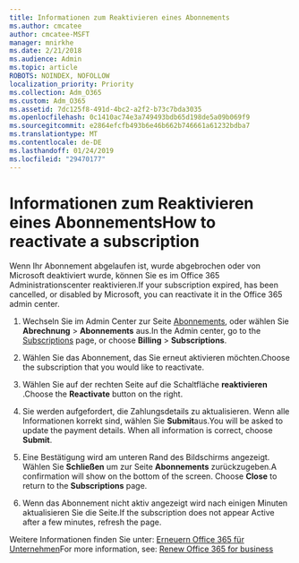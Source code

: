 ```yaml
---
title: Informationen zum Reaktivieren eines Abonnements
ms.author: cmcatee
author: cmcatee-MSFT
manager: mnirkhe
ms.date: 2/21/2018
ms.audience: Admin
ms.topic: article
ROBOTS: NOINDEX, NOFOLLOW
localization_priority: Priority
ms.collection: Adm_O365
ms.custom: Adm_O365
ms.assetid: 7dc125f8-491d-4bc2-a2f2-b73c7bda3035
ms.openlocfilehash: 0c1410ac74e3a749493bdb65d198de5a09b069f9
ms.sourcegitcommit: e2864efcfb493b6e46b662b746661a61232bdba7
ms.translationtype: MT
ms.contentlocale: de-DE
ms.lasthandoff: 01/24/2019
ms.locfileid: "29470177"
---
```

# <a name="how-to-reactivate-a-subscription"></a><span data-ttu-id="ea1d9-102">Informationen zum Reaktivieren eines Abonnements</span><span class="sxs-lookup"><span data-stu-id="ea1d9-102">How to reactivate a subscription</span></span>

<span data-ttu-id="ea1d9-103">Wenn Ihr Abonnement abgelaufen ist, wurde abgebrochen oder von Microsoft deaktiviert wurde, können Sie es im Office 365 Administrationscenter reaktivieren.</span><span class="sxs-lookup"><span data-stu-id="ea1d9-103">If your subscription expired, has been cancelled, or disabled by Microsoft, you can reactivate it in the Office 365 admin center.</span></span>
  
1. <span data-ttu-id="ea1d9-104">Wechseln Sie im Admin Center zur Seite [Abonnements](https://go.microsoft.com/fwlink/p/?linkid=842054), oder wählen Sie **Abrechnung** \> **Abonnements** aus.</span><span class="sxs-lookup"><span data-stu-id="ea1d9-104">In the Admin center, go to the [Subscriptions](https://go.microsoft.com/fwlink/p/?linkid=842054) page, or choose **Billing** \> **Subscriptions**.</span></span>
    
2. <span data-ttu-id="ea1d9-105">Wählen Sie das Abonnement, das Sie erneut aktivieren möchten.</span><span class="sxs-lookup"><span data-stu-id="ea1d9-105">Choose the subscription that you would like to reactivate.</span></span>
    
3. <span data-ttu-id="ea1d9-106">Wählen Sie auf der rechten Seite auf die Schaltfläche **reaktivieren** .</span><span class="sxs-lookup"><span data-stu-id="ea1d9-106">Choose the **Reactivate** button on the right.</span></span> 
    
4. <span data-ttu-id="ea1d9-p101">Sie werden aufgefordert, die Zahlungsdetails zu aktualisieren. Wenn alle Informationen korrekt sind, wählen Sie **Submit**aus.</span><span class="sxs-lookup"><span data-stu-id="ea1d9-p101">You will be asked to update the payment details. When all information is correct, choose **Submit**.</span></span>
    
5. <span data-ttu-id="ea1d9-p102">Eine Bestätigung wird am unteren Rand des Bildschirms angezeigt. Wählen Sie **Schließen** um zur Seite **Abonnements** zurückzugeben.</span><span class="sxs-lookup"><span data-stu-id="ea1d9-p102">A confirmation will show on the bottom of the screen. Choose **Close** to return to the **Subscriptions** page.</span></span> 
    
6. <span data-ttu-id="ea1d9-111">Wenn das Abonnement nicht aktiv angezeigt wird nach einigen Minuten aktualisieren Sie die Seite.</span><span class="sxs-lookup"><span data-stu-id="ea1d9-111">If the subscription does not appear Active after a few minutes, refresh the page.</span></span>
    
<span data-ttu-id="ea1d9-112">Weitere Informationen finden Sie unter: [Erneuern Office 365 für Unternehmen](https://support.office.com/article/8d83b530-f4ca-47f6-a666-e5791cbacc7e)</span><span class="sxs-lookup"><span data-stu-id="ea1d9-112">For more information, see: [Renew Office 365 for business](https://support.office.com/article/8d83b530-f4ca-47f6-a666-e5791cbacc7e)</span></span>
  

